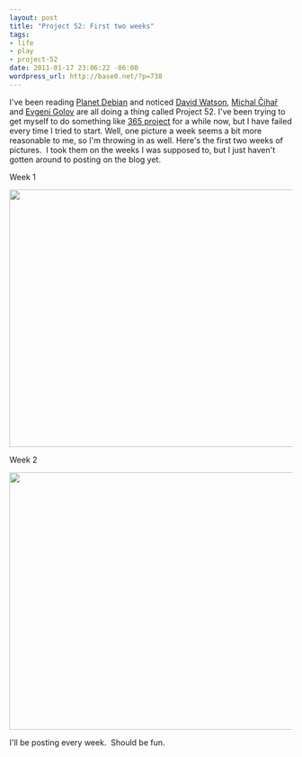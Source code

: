 ```yaml
--- 
layout: post
title: "Project 52: First two weeks"
tags: 
- life
- play
- project-52
date: 2011-01-17 23:06:22 -06:00
wordpress_url: http://base0.net/?p=738
---
```

I've been reading <a href="http://planet.debian.org/">Planet Debian</a> and noticed <a href="http://planetwatson.co.uk/blog/2011/01/10/new-photo-challenge/">David Watson</a>, <a href="http://blog.cihar.com/archives/2011/01/10/photo-week-1/">Michal Čihař</a> and <a href="http://www.die-welt.net/2011/01/project-52-im-in/">Evgeni Golov</a> are all doing a thing called Project 52.   I've been trying to get myself to do something like <a href="http://365project.org/">365 project</a> for a while now, but I have failed every time I tried to start.  Well, one picture a week seems a bit more reasonable to me, so I'm throwing in as well.  Here's the first two weeks of pictures.  I took them on the weeks I was supposed to, but I just haven't gotten around to posting on the blog yet.

Week 1

<a rel="attachment wp-att-740" href="http://base0.net/posts/project-52-first-two-weeks/samsung-4/"><img class="alignnone size-large wp-image-740" title="Week 1: Wires and Sensors" src="http://base0.net/wp-content/uploads/2011/01/2011-01-04-12.32.19-610x457.jpg" alt="" width="610" height="457" /></a>

Week 2

<a rel="attachment wp-att-739" href="http://base0.net/posts/project-52-first-two-weeks/samsung-3/"><img class="alignnone size-large wp-image-739" title="Week 2: Veggies" src="http://base0.net/wp-content/uploads/2011/01/2011-01-14-13.19.06-e1295323333609-610x457.jpg" alt="" width="610" height="457" /></a>

I'll be posting every week.  Should be fun.
